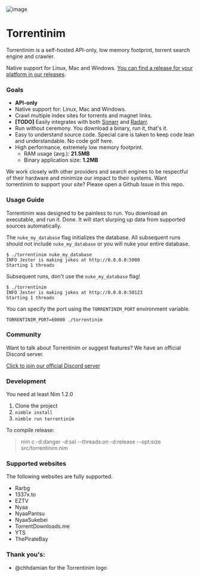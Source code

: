 ![image](https://user-images.githubusercontent.com/686715/93164356-53add180-f6e7-11ea-83ab-6cff289dab7e.png)

# Torrentinim

Torrentinim is a self-hosted API-only, low memory footprint, torrent search engine and crawler.

Native support for Linux, Mac and Windows. [You can find a release for your platform in our releases](https://github.com/sergiotapia/torrentinim/releases).


### Goals

- **API-only**
- Native support for: Linux, Mac and Windows.
- Crawl multiple index sites for torrents and magnet links.
- **[TODO]** Easily integrates with both [Sonarr](https://github.com/Sonarr/Sonarr) and [Radarr](https://github.com/Radarr/Radarr).
- Run without ceremony. You download a binary, run it, that's it.
- Easy to understand source code. Special care is taken to keep code lean and understandable. No code golf here.
- High performance, extremely low memory footprint.
  - RAM usage (avg.): **21.5MB**
  - Binary application size: **1.2MB**

We work closely with other providers and search engines to be respectful of their
hardware and minimize our impact to their systems. Want torrentinim to support your
site? Please open a Github Issue in this repo.

### Usage Guide

Torrentinim was designed to be painless to run. You download an executable, and run it. Done.
It will start slurping up data from supported sources automatically.

The `nuke_my_database` flag initializes the database. All subsequent runs should not 
include `nuke_my_database` or you will nuke your entire database.

```
$ ./torrentinim nuke_my_database
INFO Jester is making jokes at http://0.0.0.0:5000
Starting 1 threads
```

Subsequent runs, don't use the `nuke_my_database` flag!

```
$ ./torrentinim
INFO Jester is making jokes at http://0.0.0.0:50123
Starting 1 threads
```

You can specify the port using the `TORRENTINIM_PORT` environment variable.

```
TORRENTINIM_PORT=60000 ./torrentinim
```

### Community

Want to talk about Torrentinim or suggest features? We have an official Discord server.

[Click to join our official Discord server](https://discord.gg/CFtGUaW)

### Development

You need at least Nim 1.2.0

1. Clone the project
2. `nimble install`
3. `nimble run torrentinim`

To compile release:

>nim c -d:danger -d:ssl --threads:on -d:release --opt:size src/torrentinim.nim

### Supported websites

The following websites are fully supported.

- Rarbg 
- 1337x.to
- EZTV
- Nyaa
- NyaaPantsu
- NyaaSukebei
- TorrentDownloads.me
- YTS
- ThePirateBay

### Thank you's:

- @chhdamian for the Torrentinim logo